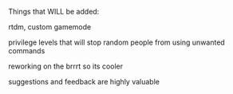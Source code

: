 Things that WILL be added:

rtdm, custom gamemode

privilege levels that will stop random people from using unwanted commands

reworking on the brrrt so its cooler


suggestions and feedback are highly valuable
